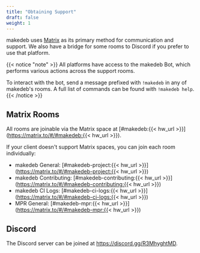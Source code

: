 ```yaml
---
title: "Obtaining Support"
draft: false
weight: 1
---
```


makedeb uses [Matrix](https://matrix.org) as its primary method for communication and support. We also have a bridge for some rooms to Discord if you prefer to use that platform.

{{< notice "note" >}}
All platforms have access to the makedeb Bot, which performs various actions across the support rooms.

To interact with the bot, send a message prefixed with `!makedeb` in any of makedeb's rooms. A full list of commands can be found with `!makedeb help`.
{{< /notice >}}

## Matrix Rooms

All rooms are joinable via the Matrix space at [#makedeb:{{< hw_url >}}](https://matrix.to/#/#makedeb:{{< hw_url >}}).

If your client doesn't support Matrix spaces, you can join each room individually:

- makedeb General: [#makedeb-project:{{< hw_url >}}](https://matrix.to/#/#makedeb-project:{{< hw_url >}})
- makedeb Contributing: [#makedeb-contributing:{{< hw_url >}}](https://matrix.to/#/#makedeb-contributing:{{< hw_url >}})
- makedeb CI Logs: [#makedeb-ci-logs:{{< hw_url >}}](https://matrix.to/#/#makedeb-ci-logs:{{< hw_url >}})
- MPR General: [#makedeb-mpr:{{< hw_url >}}](https://matrix.to/#/#makedeb-mpr:{{< hw_url >}})

## Discord

The Discord server can be joined at https://discord.gg/R3MhyghtMD.
